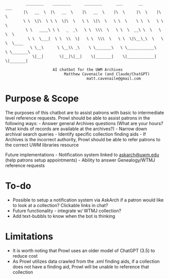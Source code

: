 			 ________    ________      ________      ___       __       ___          
			|\   __  \  |\   __  \    |\   __  \    |\  \     |\  \    |\  \         
			\ \  \|\  \ \ \  \|\  \   \ \  \|\  \   \ \  \    \ \  \   \ \  \        
 			 \ \   ____\ \ \   _  _\   \ \  \\\  \   \ \  \  __\ \  \   \ \  \       
 			  \ \  \___|  \ \  \\  \|   \ \  \\\  \   \ \  \|\__\_\  \   \ \  \____  
 			   \ \__\      \ \__\\ _\    \ \_______\   \ \____________\   \ \_______\
			    \|__|       \|__|\|__|    \|_______|    \|____________|    \|_______|

					     AI chatbot for the UWM Archives
                  			  Matthew Cavenaile (and Claude/ChatGPT)                               
                          		        matt.cavenaile@gmail.com                                         
                                                                        
Purpose & Scope
============================================================================================================================
The purposes of this chatbot are to assist patrons with basic to intermediate level reference requests.
Prowl should be able to assist patrons in the following ways:
	- Answer general Archives questions (What are your hours? What kinds of records are available at the archives?)
	- Narrow down archival search queries
	- Identify specific collection finding aids
	- If Archives is the incorrect authority, Prowl should be able to
	  refer patrons to the correct UWM libraries resource

Future implementations
	- Notification system linked to askarch@uwm.edu (help patrons setup appointments)
	- Ability to answer Genealogy/WTMJ reference requests


To-do
============================================================================================================================
+ Possible to setup a notification system via AskArch if a patron would like to look at a collection? Clickable links in chat?
+ Future functionality - integrate w/ WTMJ collection?
+ Add text-bubbls to know when the bot is thinking


Limitations
============================================================================================================================
+ It is worth noting that Prowl uses an older model of ChatGPT (3.5) to reduce cost
+ As Prowl utilizes data crawled from the .xml finding aids, if a collection does not have a finding aid, Prowl will be unable to reference that collection
